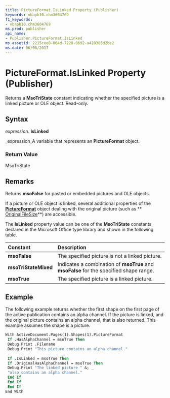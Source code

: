 ```yaml
---
title: PictureFormat.IsLinked Property (Publisher)
keywords: vbapb10.chm3604769
f1_keywords:
- vbapb10.chm3604769
ms.prod: publisher
api_name:
- Publisher.PictureFormat.IsLinked
ms.assetid: 2215cee8-864d-7228-8692-a428385d2be2
ms.date: 06/08/2017
---
```



# PictureFormat.IsLinked Property (Publisher)

Returns a **MsoTriState** constant indicating whether the specified picture is a linked picture or OLE object. Read-only.


## Syntax

 _expression_. **IsLinked**

 _expression_A variable that represents an **PictureFormat** object.


### Return Value

MsoTriState


## Remarks

Returns **msoFalse** for pasted or embedded pictures and OLE objects.

If a picture or OLE object is linked, several additional properties of the **[PictureFormat](pictureformat-object-publisher.md)** object dealing with the original picture (such as ** [OriginalFileSize](pictureformat-originalfilesize-property-publisher.md)**) are accessible.

The **IsLinked** property value can be one of the **MsoTriState** constants declared in the Microsoft Office type library and shown in the following table.



|**Constant**|**Description**|
|:-----|:-----|
| **msoFalse**|The specified picture is not a linked picture.|
| **msoTriStateMixed**|Indicates a combination of **msoTrue** and **msoFalse** for the specified shape range.|
| **msoTrue**|The specified picture is a linked picture.|

## Example

The following example returns whether the first shape on the first page of the active publication contains an alpha channel. If the picture is linked, and the original picture contains an alpha channel, that is also returned. This example assumes the shape is a picture.


```vb
With ActiveDocument.Pages(1).Shapes(1).PictureFormat 
 If .HasAlphaChannel = msoTrue Then 
 Debug.Print .Filename 
 Debug.Print "This picture contains an alpha channel." 
 
 If .IsLinked = msoTrue Then 
 If .OriginalHasAlphaChannel = msoTrue Then 
 Debug.Print "The linked picture " &; _ 
 "also contains an alpha channel." 
 End If 
 End If 
 End If 
End With 

```



